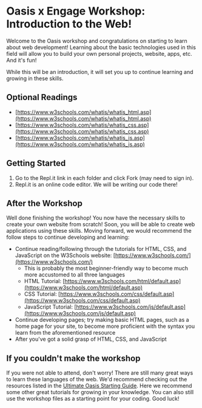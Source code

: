 # Oasis x Engage Workshop: Introduction to the Web!

Welcome to the Oasis workshop and congratulations on starting to learn about web development! Learning about the basic technologies used in this field will allow you to build your own personal projects, website, apps, etc. And it's fun!

While this will be an introduction, it will set you up to continue learning and growing in these skills.

## Optional Readings

* [https://www.w3schools.com/whatis/whatis_html.asp](https://www.w3schools.com/whatis/whatis_html.asp)
* [https://www.w3schools.com/whatis/whatis_css.asp](https://www.w3schools.com/whatis/whatis_css.asp)
* [https://www.w3schools.com/whatis/whatis_js.asp](https://www.w3schools.com/whatis/whatis_js.asp)


## Getting Started

1. Go to the Repl.it link in each folder and click Fork (may need to sign in).
2. Repl.it is an online code editor. We will be writing our code there!

## After the Workshop

Well done finishing the workshop! You now have the necessary skills to create your own website from scratch! Soon, you will be able to create web applications using these skills. Moving forward, we would recommend the follow steps to continue developing and learning:

*   Continue reading/following through the tutorials for HTML, CSS, and JavaScript on the W3Schools website: [https://www.w3schools.com/](https://www.w3schools.com/)
    *   This is probably the most beginner-friendly way to become much more accustomed to all three languages
    *   HTML Tutorial: [https://www.w3schools.com/html/default.asp](https://www.w3schools.com/html/default.asp)
    *   CSS Tutorial: [https://www.w3schools.com/css/default.asp](https://www.w3schools.com/css/default.asp)
    *   JavaScript Tutorial: [https://www.w3schools.com/js/default.asp](https://www.w3schools.com/js/default.asp)
*   Continue developing pages; try making basic HTML pages, such as a home page for your site, to become more proficient with the syntax you learn from the aforementioned resource
*   After you've got a solid grasp of HTML, CSS, and JavaScript

## If you couldn't make the workshop

If you were not able to attend, don't worry! There are still many great ways to learn these languages of the web. We'd recommend checking out the resources listed in the [Ultimate Oasis Starting Guide](https://github.com/northeastern-oasis/Ultimate-Oasis-Starting-Guide/tree/master/intro-to-web). Here we recommend some other great tutorials for growing in your knowledge. You can also still use the workshop files as a starting point for your coding. Good luck!
